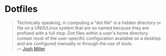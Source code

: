 Dotfiles
========

> Technically speaking, in computing a "dot file" is a hidden directory or file on a UNIX/Linux system that are so named because they are prefixed with a full stop. Dot files within a user's home directory contain most of the user-specific configuration available on a desktop and are configured manually or through the use of tools.  
— [Josh Miller](https://github.com/joshdmiller/dot-files)

